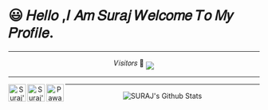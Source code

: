  # 😃 𝐻𝑒𝑙𝑙𝑜 ,𝐼 𝐴𝑚 𝑆𝑢𝑟𝑎𝑗 𝑊𝑒𝑙𝑐𝑜𝑚𝑒 𝑇𝑜 𝑀𝑦 𝑃𝑟𝑜𝑓𝑖𝑙𝑒.
<div align="center">

----
              
𝑉𝑖𝑠𝑖𝑡𝑜𝑟𝑠
 🥰    <img align="middle" src="https://profile-counter.glitch.me/TG-SURAJ/count.svg" />
</p>

----
<a href="https://t.me/KingOf_univers">
  <img align="left" alt="Suraj's Telegram" width="35px" src="https://cdn.jsdelivr.net/npm/simple-icons@v4/icons/telegram.svg" />
</a" /></a>
<a href="https://instagram.com/__noughty_legend__/">
  <img align="left" alt="Suraj's's Instagram" width="35px" src="https://cdn.jsdelivr.net/npm/simple-icons@v4/icons/instagram.svg" />
</a>
<a href="https://www.facebook.com/profile.php?id=100028592142770">
  <img align="left" alt="Pawan's Facebook" width="35px" src="https://cdn.jsdelivr.net/npm/simple-icons@v3/icons/facebook.svg" />
</a>

----

<img align="center" src="https://github-readme-stats.vercel.app/api?username=TG-SURAJ&include_all_commits=true&count_private=true&show_icons=true&line_height=20&title_color=7A7ADB&icon_color=2234AE&text_color=D3D3D3&bg_color=0,000000,130F40" alt="SURAJ's Github Stats">
</br>    
</div>
